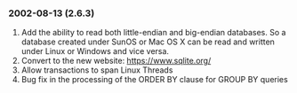 ### 2002\-08\-13 (2\.6\.3\)

1. Add the ability to read both little\-endian and big\-endian databases.
 So a database created under SunOS or Mac OS X can be read and written
 under Linux or Windows and vice versa.
2. Convert to the new website: https://www.sqlite.org/
3. Allow transactions to span Linux Threads
4. Bug fix in the processing of the ORDER BY clause for GROUP BY queries




